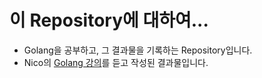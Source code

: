 # 이 Repository에 대하여...
- Golang을 공부하고, 그 결과물을 기록하는 Repository입니다.
- Nico의 [Golang 강의](https://nomadcoders.co/go-for-beginners/lobby)를 듣고 작성된 결과물입니다.